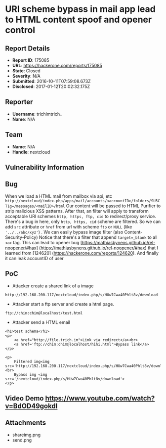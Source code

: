 # URI scheme bypass in mail app lead to HTML content spoof and opener control

## Report Details
- **Report ID**: 175085
- **URL**: https://hackerone.com/reports/175085
- **State**: Closed
- **Severity**: N/A
- **Submitted**: 2016-10-11T07:59:08.673Z
- **Disclosed**: 2017-01-12T20:02:32.175Z

## Reporter
- **Username**: trichimtrich_
- **Name**: N/A

## Team
- **Name**: N/A
- **Handle**: nextcloud

## Vulnerability Information
## Bug
When we load a HTML mail from mailbox via api, etc
`http://nextcloud/index.php/apps/mail/accounts/<accountID>/folders/SU5CT1g=/messages/<mailID>/html`
Our content will be passed to HTML Purifier to strip malicious XSS patterns.
After that, an filter will apply to transform acceptable URI schemes `http, https, ftp, cid` to redirect/proxy service. 
There's a bug in here, only `http, https, cid` scheme are filtered.
So we can add `src` attribute or `href` from url with scheme `ftp` or `NULL` (like `'../../abc/xyz'`) . We can easily bypass image filter (also Content-Security-Policy)
Notice that there's a filter that append `target=_blank` to all `<a>` tag. This can lead to opener bug [https://mathiasbynens.github.io/rel-noopener/#hax] (https://mathiasbynens.github.io/rel-noopener/#hax) that I learned from [124620] (https://hackerone.com/reports/124620).
And finally it can leak accountID of user

## PoC
* Attacker create a shared link of a image

`http://192.168.200.117/nextcloud/index.php/s/HUw7Cwa40Phlt8v/download`
* Attacker start a ftp server and create a html page.

`ftp://chim:chim@localhost/test.html`
* Attacker send a HTML email

```
<h1>test schema</h1>
<p>
	<a href="http://file.trich.im">Link via redirect</a><br>
	<a href='ftp://chim:chim@localhost/hihi.html'>Bypass link</a>
</p>

<p>
	Filtered img<img src='http://192.168.200.117/nextcloud/index.php/s/HUw7Cwa40Phlt8v/download'><br>
	Bypass img <img src='/nextcloud/index.php/s/HUw7Cwa40Phlt8v/download'>
</p>
```

## Video Demo https://www.youtube.com/watch?v=BdOD49gokdI

## Attachments
- shareimg.png
- send.png
